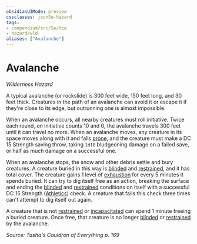 ```yaml
---
obsidianUIMode: preview
cssclasses: json5e-hazard
tags:
- compendium/src/5e/tce
- hazard/wld
aliases: ["Avalanche"]
---
```

# Avalanche
*Wilderness Hazard*  

A typical avalanche (or rockslide) is 300 feet wide, 150 feet long, and 30 feet thick. Creatures in the path of an avalanche can avoid it or escape it if they're close to its edge, but outrunning one is almost impossible.

When an avalanche occurs, all nearby creatures must roll initiative. Twice each round, on initiative counts 10 and 0, the avalanche travels 300 feet until it can travel no more. When an avalanche moves, any creature in its space moves along with it and falls [prone](5E2014官方资源/规则/conditions.md#prone), and the creature must make a DC 15 Strength saving throw, taking `1d10` bludgeoning damage on a failed save, or half as much damage on a successful one.

When an avalanche stops, the snow and other debris settle and bury creatures. A creature buried in this way is [blinded](5E2014官方资源/规则/conditions.md#blinded) and [restrained](5E2014官方资源/规则/conditions.md#restrained), and it has total cover. The creature gains 1 level of [exhaustion](5E2014官方资源/规则/conditions.md#exhaustion) for every 5 minutes it spends buried. It can try to dig itself free as an action, breaking the surface and ending the [blinded](5E2014官方资源/规则/conditions.md#blinded) and [restrained](5E2014官方资源/规则/conditions.md#restrained) conditions on itself with a successful DC 15 Strength ([Athletics](5E2014官方资源/规则/skills.md#Athletics)) check. A creature that fails this check three times can't attempt to dig itself out again.

A creature that is not [restrained](5E2014官方资源/规则/conditions.md#restrained) or [incapacitated](5E2014官方资源/规则/conditions.md#incapacitated) can spend 1 minute freeing a buried creature. Once free, that creature is no longer [blinded](5E2014官方资源/规则/conditions.md#blinded) or [restrained](5E2014官方资源/规则/conditions.md#restrained) by the avalanche.

*Source: Tasha's Cauldron of Everything p. 169*